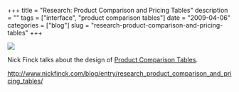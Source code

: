 +++
title = "Research: Product Comparison and Pricing Tables"
description = ""
tags = ["interface", "product comparison tables"]
date = "2009-04-06"
categories = ["blog"]
slug = "research-product-comparison-and-pricing-tables"
+++



  <div class="notebook-screenshot"><a href="http://www.nickfinck.com/blog/entry/research_product_comparison_and_pricing_tables/"><img src="//konigi.com/media/bluga/wt49da55125ceb4.jpg"/></a></div><p>Nick Finck talks about the design of <a href="http://www.nickfinck.com/blog/entry/research_product_comparison_and_pricing_tables/">Product Comparison Tables</a>.</p>
    
  <a href="http://www.nickfinck.com/blog/entry/research_product_comparison_and_pricing_tables/">http://www.nickfinck.com/blog/entry/research_product_comparison_and_pricing_tables/</a>
